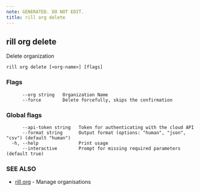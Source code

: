 ```yaml
---
note: GENERATED. DO NOT EDIT.
title: rill org delete
---
```

## rill org delete

Delete organization

```
rill org delete [<org-name>] [flags]
```

### Flags

```
      --org string   Organization Name
      --force        Delete forcefully, skips the confirmation
```

### Global flags

```
      --api-token string   Token for authenticating with the cloud API
      --format string      Output format (options: "human", "json", "csv") (default "human")
  -h, --help               Print usage
      --interactive        Prompt for missing required parameters (default true)
```

### SEE ALSO

* [rill org](org.md)	 - Manage organisations

